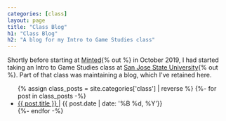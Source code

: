 ```yaml
---
categories: [class]
layout: page
title: "Class Blog"
h1: "Class Blog"
h2: "A blog for my Intro to Game Studies class"
---
```

Shortly before starting at [Minted](https://www.minted.com){% out %} in October 2019, I had started taking an Intro to Game Studies class at [San Jose State University](https://www.sjsu.edu/){% out %}. Part of that class was maintaining a blog, which I've retained here.
<ul>
  {% assign class_posts = site.categories['class'] | reverse %}
  {%- for post in class_posts -%}
  <li>
    <a href="{{ post.url }}"> {{ post.title }} </a>
    | {{ post.date | date: '%B %d, %Y'}}
  </li>
  {%- endfor -%}
</ul>